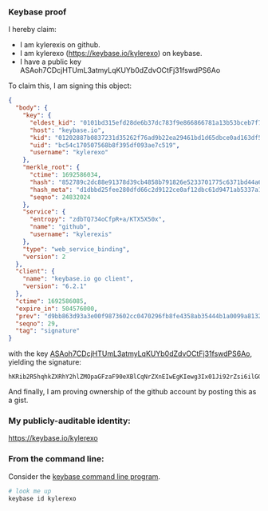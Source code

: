 ### Keybase proof

I hereby claim:

  * I am kylerexis on github.
  * I am kylerexo (https://keybase.io/kylerexo) on keybase.
  * I have a public key ASAoh7CDcjHTUmL3atmyLqKUYb0dZdvOCtFj31fswdPS6Ao

To claim this, I am signing this object:

```json
{
  "body": {
    "key": {
      "eldest_kid": "0101bd315efd28de6b37dc783f9e866866781a13b53bceb7f7e7a6e3f61178f66ed30a",
      "host": "keybase.io",
      "kid": "01202887b0837231d35262f76ad9b22ea29461bd1d65dbce0ad163df57ecc1d3d2e80a",
      "uid": "bc54c170507568b8f395df093ae7c519",
      "username": "kylerexo"
    },
    "merkle_root": {
      "ctime": 1692586034,
      "hash": "852789c2dc88e91378d39cb4858b791826e5233701775c6371bd44a601d543688f730e6085805dd20f47c346e66e9477b1f248b212797afadc707969aaae601e",
      "hash_meta": "d1dbbd25fee280dfd66c2d9122ce0af12dbc61d9471ab5337a126cc24bbcae3b",
      "seqno": 24832024
    },
    "service": {
      "entropy": "zdbTQ734oCfpR+a/KTX5X50x",
      "name": "github",
      "username": "kylerexis"
    },
    "type": "web_service_binding",
    "version": 2
  },
  "client": {
    "name": "keybase.io go client",
    "version": "6.2.1"
  },
  "ctime": 1692586085,
  "expire_in": 504576000,
  "prev": "d9bb863d93a3e00f9873602cc0470296fb8fe4358ab35444b1a0099a8132b277",
  "seqno": 29,
  "tag": "signature"
}
```

with the key [ASAoh7CDcjHTUmL3atmyLqKUYb0dZdvOCtFj31fswdPS6Ao](https://keybase.io/kylerexo), yielding the signature:

```
hKRib2R5hqhkZXRhY2hlZMOpaGFzaF90eXBlCqNrZXnEIwEgKIewg3Ix01Ji92rZsi6ilGG9HWXbzgrRY99X7MHT0ugKp3BheWxvYWTESpcCHcQg2buGPZOj4A+Yc2AswEcClvuP5DWKs1REsaAJmoEysnfEII9Uqfe5f0OgSN08glW1IOtt50FomstEKX0GHL4GxwRaAgHCo3NpZ8RAqpSt7mmEI/vJP7tmFSzg0lbkV7OweVDs4UBMjxxopmCx6z4c6xNwYWdCTOJbwEsB8HpUGWcyJ6H4XFhuxNbnDqhzaWdfdHlwZSCkaGFzaIKkdHlwZQildmFsdWXEIHmamG3A6wJxkcKvekh1L7YkvmdvTrwr+U3Iiegvj7vMo3RhZ80CAqd2ZXJzaW9uAQ==

```

And finally, I am proving ownership of the github account by posting this as a gist.

### My publicly-auditable identity:

https://keybase.io/kylerexo

### From the command line:

Consider the [keybase command line program](https://keybase.io/download).

```bash
# look me up
keybase id kylerexo
```
